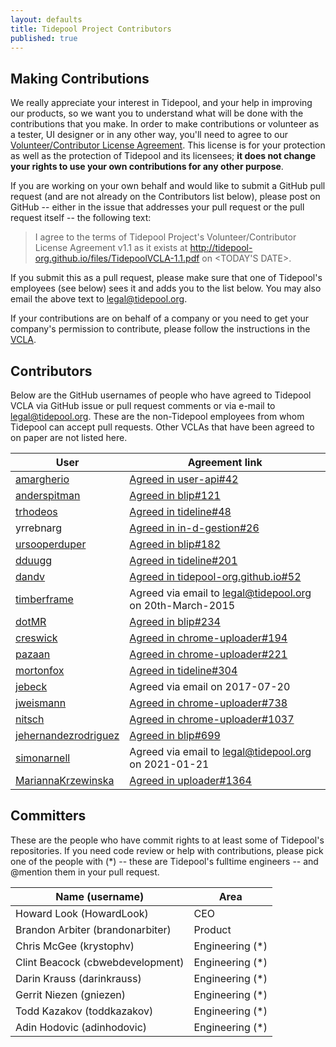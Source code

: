 ```yaml
---
layout: defaults
title: Tidepool Project Contributors
published: true
---
```


## Making Contributions

We really appreciate your interest in Tidepool, and your help in improving our products, so we want you to understand what will be done with the contributions that you make. In order to make contributions or volunteer as a tester, UI designer or in any other way, you'll need to agree to our [Volunteer/Contributor License Agreement](/files/TidepoolVCLA-1.1.pdf). This license is for your protection as well as the protection of Tidepool and its licensees; **it does not change your rights to use your own contributions for any other purpose**.

If you are working on your own behalf and would like to submit a GitHub pull request (and are not already on the Contributors list below), please post on GitHub -- either in the issue that addresses your pull request or the pull request itself -- the following text:

> I agree to the terms of Tidepool Project's Volunteer/Contributor License Agreement v1.1
> as it exists at http://tidepool-org.github.io/files/TidepoolVCLA-1.1.pdf on <TODAY'S DATE>.

If you submit this as a pull request, please make sure that one of Tidepool's employees (see below) sees it and adds you to the list below. You may also email the above text to [legal@tidepool.org](mailto:legal@tidepool.org).

If your contributions are on behalf of a company or you need to get your company's permission to contribute, please follow the instructions in the [VCLA](/files/TidepoolVCLA-1.1.pdf).

## Contributors

Below are the GitHub usernames of people who have agreed to Tidepool VCLA via GitHub issue or pull request comments or via e-mail to legal@tidepool.org. These are the non-Tidepool employees from whom Tidepool can accept pull requests. Other VCLAs that have been agreed to on paper are not listed here.

 User | Agreement link
 ---- | --------------
[amargherio](https://github.com/amargherio) | [Agreed in user-api#42](https://github.com/tidepool-org/user-api/pull/42)
[anderspitman](https://github.com/anderspitman) | [Agreed in blip#121](https://github.com/tidepool-org/blip/pull/121)
[trhodeos](https://github.com/trhodeos) | [Agreed in tideline#48](https://github.com/tidepool-org/tideline/pull/48)
yrrebnarg | [Agreed in in-d-gestion#26](https://github.com/tidepool-org/in-d-gestion/issues/26)
[ursooperduper](https://github.com/ursooperduper) | [Agreed in blip#182](https://github.com/tidepool-org/blip/pull/182)
[dduugg](https://github.com/dduugg) | [Agreed in tideline#201](https://github.com/tidepool-org/tideline/pull/201)
[dandv](https://github.com/dandv) | [Agreed in tidepool-org.github.io#52](https://github.com/tidepool-org/tidepool-org.github.io/pull/52)
[timberframe](https://github.com/timberframe) | Agreed via email to legal@tidepool.org on 20th-March-2015
[dotMR](https://github.com/dotMR) | [Agreed in blip#234](https://github.com/tidepool-org/blip/pull/234#issuecomment-110268108)
[creswick](https://github.com/creswick) | [Agreed in chrome-uploader#194](https://github.com/tidepool-org/chrome-uploader/pull/194#issue-117195413)
[pazaan](https://github.com/pazaan) | [Agreed in chrome-uploader#221](https://github.com/tidepool-org/chrome-uploader/pull/221#issue-125375002)
[mortonfox](https://github.com/mortonfox) | [Agreed in tideline#304](https://github.com/tidepool-org/tideline/pull/304#issuecomment-283496808)
[jebeck](https://github.com/jebeck) | Agreed via email on 2017-07-20
[jweismann](https://github.com/jweismann) | [Agreed in chrome-uploader#738](https://github.com/tidepool-org/chrome-uploader/pull/738#issuecomment-459540676)
[nitsch](https://github.com/nitsch) | [Agreed in chrome-uploader#1037](https://github.com/tidepool-org/uploader/pull/1037#issuecomment-577858851)
[jehernandezrodriguez](https://github.com/jehernandezrodriguez) | [Agreed in blip#699](https://github.com/tidepool-org/blip/pull/699#issuecomment-610141707)
[simonarnell](https://github.com/simonarnell) | Agreed via email to legal@tidepool.org on 2021-01-21
[MariannaKrzewinska](https://github.com/MariannaKrzewinska) | [Agreed in uploader#1364](https://github.com/tidepool-org/uploader/issues/1364)

## Committers

These are the people who have commit rights to at least some of Tidepool's repositories. If you need code review or help with contributions, please pick one of the people with (*) -- these are Tidepool's fulltime engineers -- and @mention them in your pull request.

Name (username) | Area
---- | ----
Howard Look (HowardLook) | CEO
Brandon Arbiter (brandonarbiter) | Product
Chris McGee (krystophv) | Engineering (*)
Clint Beacock (cbwebdevelopment) | Engineering (*)
Darin Krauss (darinkrauss) | Engineering (*)
Gerrit Niezen (gniezen) | Engineering (*)
Todd Kazakov (toddkazakov) | Engineering (*)
Adin Hodovic (adinhodovic) | Engineering (*)

